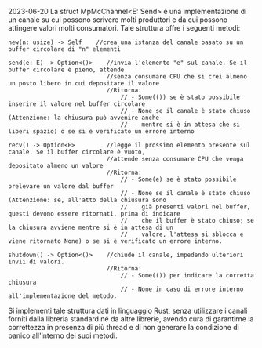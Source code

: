 2023-06-20
La struct MpMcChannel<E: Send> è una implementazione di un canale su cui possono scrivere molti produttori e da cui possono attingere valori molti consumatori.
Tale struttura offre i seguenti metodi:

    new(n: usize) -> Self    //crea una istanza del canale basato su un buffer circolare di "n" elementi

    send(e: E) -> Option<()>    //invia l'elemento "e" sul canale. Se il buffer circolare è pieno, attende
                                //senza consumare CPU che si crei almeno un posto libero in cui depositare il valore
                                //Ritorna:
                                    // - Some(()) se è stato possibile inserire il valore nel buffer circolare
                                    // - None se il canale è stato chiuso (Attenzione: la chiusura può avvenire anche
                                    //    mentre si è in attesa che si liberi spazio) o se si è verificato un errore interno

    recv() -> Option<E>         //legge il prossimo elemento presente sul canale. Se il buffer circolare è vuoto,
                                //attende senza consumare CPU che venga depositato almeno un valore
                                //Ritorna:
                                    // - Some(e) se è stato possibile prelevare un valore dal buffer
                                    // - None se il canale è stato chiuso (Attenzione: se, all'atto della chiusura sono
                                    //    già presenti valori nel buffer, questi devono essere ritornati, prima di indicare
                                    //    che il buffer è stato chiuso; se la chiusura avviene mentre si è in attesa di un
                                    //    valore, l'attesa si sblocca e viene ritornato None) o se si è verificato un errore interno.

    shutdown() -> Option<()>    //chiude il canale, impedendo ulteriori invii di valori.
                                //Ritorna:
                                    // - Some(()) per indicare la corretta chiusura
                                    // - None in caso di errore interno all'implementazione del metodo.

Si implementi tale struttura dati in linguaggio Rust, senza utilizzare i canali forniti dalla libreria standard né da altre librerie, avendo cura di garantirne
la correttezza in presenza di più thread e di non generare la condizione di panico all'interno dei suoi metodi.

